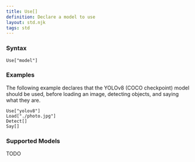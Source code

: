 ```yaml
---
title: Use[]
definition: Declare a model to use
layout: std.njk
tags: std
---
```


### Syntax

```
Use["model"]
```

### Examples

The following example declares that the YOLOv8 (COCO checkpoint) model should be used, before loading an image, detecting objects, and saying what they are.

```
Use["yolov8"]
Load["./photo.jpg"]
Detect[]
Say[]
```

### Supported Models

TODO